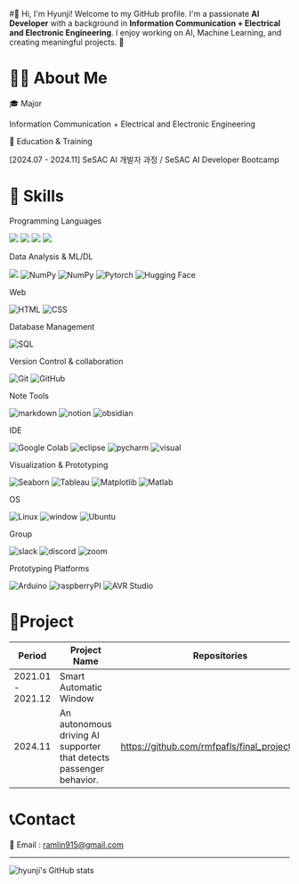 #👋 Hi, I'm Hyunji! 
Welcome to my GitHub profile. I'm a passionate **AI Developer** with a background in **Information Communication + Electrical and Electronic Engineering**. I enjoy working on AI, Machine Learning, and creating meaningful projects. 🚀


# 👩‍💻 About Me
🎓 Major

Information Communication + Electrical and Electronic Engineering

📖 Education & Training 

[2024.07 - 2024.11] SeSAC AI 개발자 과정 / SeSAC AI Developer Bootcamp


# 🚀 Skills

Programming Languages  

<img src="https://img.shields.io/badge/Python-3776AB?style=for-the-badge&logo=python&logoColor=white"> <img src="https://img.shields.io/badge/java-007396?style=for-the-badge&logo=java&logoColor=white"> <img src="https://img.shields.io/badge/C-A8B9CC?style=for-the-badge&logo=C&logoColor=white"> <img src="https://img.shields.io/badge/SQL-4169E1?style=for-the-badge&logo=SQL&logoColor=white">

Data Analysis & ML/DL

<img src="https://img.shields.io/badge/Pandas-150458?style=for-the-badge&logo=Pandas&logoColor=white"> ![NumPy](https://img.shields.io/badge/-NumPy-013243?style=for-the-badge&logo=numpy&logoColor=white) ![NumPy](https://img.shields.io/badge/Scikit_learn-F7931E?style=for-the-badge&logo=scikit-learn&logoColor=white) ![Pytorch](https://img.shields.io/badge/PyTorch-EE4C2C?style=for-the-badge&logo=pytorch&logoColor=white) ![Hugging Face](https://img.shields.io/badge/-Hugging%20Face-FECE52?style=for-the-badge&logo=huggingface&logoColor=black)

Web

![HTML](https://img.shields.io/badge/HTML-239120?style=for-the-badge&logo=html5&logoColor=white) ![CSS](https://img.shields.io/badge/CSS-1572B6?&style=for-the-badge&logo=css3&logoColor=white)

Database Management  

![SQL](https://img.shields.io/badge/MySQL-00000F?style=for-the-badge&logo=mysql&logoColor=white)  

Version Control & collaboration

![Git](https://img.shields.io/badge/Git-F05032?style=for-the-badge&logo=Git&logoColor=white) ![GitHub](https://img.shields.io/badge/-GitHub-181717?style=for-the-badge&logo=github&logoColor=white)  

Note Tools

![markdown](https://img.shields.io/badge/Markdown-000000?style=for-the-badge&logo=markdown&logoColor=white) ![notion](https://img.shields.io/badge/Notion-000000?style=for-the-badge&logo=notion&logoColor=white) ![obsidian](https://img.shields.io/badge/obsidian-7C3AED?style=for-the-badge&logo=obsidian&logoColor=white)

IDE

![Google Colab](https://img.shields.io/badge/-Google%20Colab-F9AB00?style=for-the-badge&logo=googlecolab&logoColor=white) ![eclipse](https://img.shields.io/badge/Eclipse-2C2255?style=for-the-badge&logo=eclipse&logoColor=white) ![pycharm](https://img.shields.io/badge/PyCharm-000000.svg?&style=for-the-badge&logo=PyCharm&logoColor=white) ![visual](https://img.shields.io/badge/Visual_Studio_Code-0078D4?style=for-the-badge&logo=visual%20studio%20code&logoColor=white)

Visualization & Prototyping  

![Seaborn](https://img.shields.io/badge/-Seaborn-4C89FE?style=for-the-badge&logo=seaborn&logoColor=white) ![Tableau](https://img.shields.io/badge/Tableau-005A9C?style=for-the-badge&logo=tableau&logoColor=white) ![Matplotlib](https://img.shields.io/badge/-Matplotlib-11557C?style=for-the-badge&logo=plotly&logoColor=white) ![Matlab](https://img.shields.io/badge/-Matlab-C04C0B?style=for-the-badge&logo=&logoColor=white)

OS

 ![Linux](https://img.shields.io/badge/-Linux-FCC624?style=for-the-badge&logo=linux&logoColor=black) ![window](https://img.shields.io/badge/Windows-0078D6?style=for-the-badge&logo=windows&logoColor=white) ![Ubuntu](https://img.shields.io/badge/Ubuntu-E95420?style=for-the-badge&logo=ubuntu&logoColor=white)

Group

![slack](https://img.shields.io/badge/Slack-4A154B?style=for-the-badge&logo=slack&logoColor=white) ![discord](https://img.shields.io/badge/Discord-7289DA?style=for-the-badge&logo=discord&logoColor=white) ![zoom](https://img.shields.io/badge/Zoom-2D8CFF?style=for-the-badge&logo=zoom&logoColor=white) 

Prototyping Platforms

![Arduino](https://img.shields.io/badge/Arduino-00979D?style=for-the-badge&logo=Arduino&logoColor=white) ![raspberryPI](https://img.shields.io/badge/Raspberry%20Pi-A22846?style=for-the-badge&logo=Raspberry%20Pi&logoColor=white) ![AVR Studio](https://img.shields.io/badge/Atmel_Studio-EF2625?style=for-the-badge&%20Pi&logoColor=white)


# 📜Project

| Period            | Project Name                                                        | Repositories                                    |
| ----------------- | ------------------------------------------------------------------- | ----------------------------------------------- |
| 2021.01 - 2021.12 | Smart Automatic Window                                              |                                                 |
| 2024.11           | An autonomous driving AI supporter that detects passenger behavior. | https://github.com/rmfpafls/final_project_sesac |


# 📞Contact

📧 Email : ramlin915@gmail.com

-----
![hyunji's GitHub stats](https://github-readme-stats.vercel.app/api?username=rmfpafls&theme=gotham&show_icons=true)
